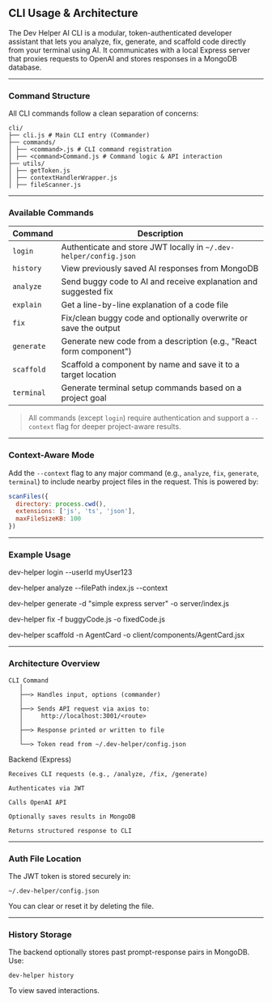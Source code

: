 ## CLI Usage & Architecture

The Dev Helper AI CLI is a modular, token-authenticated developer assistant that lets you analyze, fix, generate, and scaffold code directly from your terminal using AI. It communicates with a local Express server that proxies requests to OpenAI and stores responses in a MongoDB database.

---

### Command Structure

All CLI commands follow a clean separation of concerns:

```
cli/
├── cli.js # Main CLI entry (Commander)
├── commands/
│ ├── <command>.js # CLI command registration
│ ├── <command>Command.js # Command logic & API interaction
├── utils/
│ ├── getToken.js
│ ├── contextHandlerWrapper.js
│ ├── fileScanner.js
```

---

### Available Commands

| Command        | Description                                                                                  |
|----------------|----------------------------------------------------------------------------------------------|
| `login`        | Authenticate and store JWT locally in `~/.dev-helper/config.json`                            |
| `history`      | View previously saved AI responses from MongoDB                                              |
| `analyze`      | Send buggy code to AI and receive explanation and suggested fix                              |
| `explain`      | Get a line-by-line explanation of a code file                                                |
| `fix`          | Fix/clean buggy code and optionally overwrite or save the output                             |
| `generate`     | Generate new code from a description (e.g., "React form component")                          |
| `scaffold`     | Scaffold a component by name and save it to a target location                                |
| `terminal`     | Generate terminal setup commands based on a project goal                                     |

> All commands (except `login`) require authentication and support a `--context` flag for deeper project-aware results.

---

### Context-Aware Mode

Add the `--context` flag to any major command (e.g., `analyze`, `fix`, `generate`, `terminal`) to include nearby project files in the request. This is powered by:

```js
scanFiles({
  directory: process.cwd(),
  extensions: ['js', 'ts', 'json'],
  maxFileSizeKB: 100
})
```

---

### Example Usage

dev-helper login --userId myUser123

dev-helper analyze --filePath index.js --context

dev-helper generate -d "simple express server" -o server/index.js

dev-helper fix -f buggyCode.js -o fixedCode.js

dev-helper scaffold -n AgentCard -o client/components/AgentCard.jsx

---

### Architecture Overview

```
CLI Command
   │
   ├──> Handles input, options (commander)
   │
   ├──> Sends API request via axios to:
   │     http://localhost:3001/<route>
   │
   ├──> Response printed or written to file
   │
   └──> Token read from ~/.dev-helper/config.json
```

Backend (Express)

    Receives CLI requests (e.g., /analyze, /fix, /generate)

    Authenticates via JWT

    Calls OpenAI API

    Optionally saves results in MongoDB

    Returns structured response to CLI

---

### Auth File Location

The JWT token is stored securely in: 
```
~/.dev-helper/config.json
```
You can clear or reset it by deleting the file.

---

### History Storage

The backend optionally stores past prompt-response pairs in MongoDB. Use:
```
dev-helper history
```
To view saved interactions.